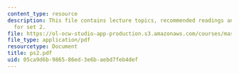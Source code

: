 ```yaml
---
content_type: resource
description: This file contains lecture topics, recommended readings and problems
  for set 2.
file: https://ol-ocw-studio-app-production.s3.amazonaws.com/courses/mas-865j-quantum-information-science-spring-2006/05ca9d6b986586ed3e6baebd7feb4def_ps2.pdf
file_type: application/pdf
resourcetype: Document
title: ps2.pdf
uid: 05ca9d6b-9865-86ed-3e6b-aebd7feb4def
---
```

